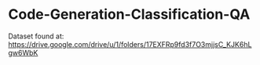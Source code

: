 # Code-Generation-Classification-QA

Dataset found at: https://drive.google.com/drive/u/1/folders/17EXFRp9fd3f7O3mjjsC_KJK6hLgw6WbK
